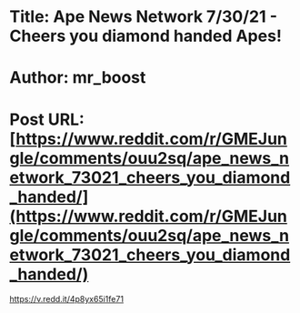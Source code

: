 # Title: Ape News Network 7/30/21 - Cheers you diamond handed Apes!
# Author: mr_boost
# Post URL: [https://www.reddit.com/r/GMEJungle/comments/ouu2sq/ape_news_network_73021_cheers_you_diamond_handed/](https://www.reddit.com/r/GMEJungle/comments/ouu2sq/ape_news_network_73021_cheers_you_diamond_handed/)


https://v.redd.it/4p8yx65i1fe71